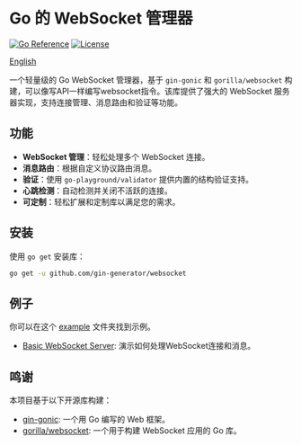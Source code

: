 # Go 的 WebSocket 管理器

[![Go Reference](https://img.shields.io/github/v/release/gin-generator/websocket.svg?style=flat-square)](https://pkg.go.dev/github.com/gin-generator/websocket)
[![License](https://img.shields.io/badge/license-MIT-blue.svg)](LICENSE)

[English](README.md)

一个轻量级的 Go WebSocket 管理器，基于 `gin-gonic` 和 `gorilla/websocket` 构建，可以像写API一样编写websocket指令。该库提供了强大的
WebSocket 服务器实现，支持连接管理、消息路由和验证等功能。

## 功能

- **WebSocket 管理**：轻松处理多个 WebSocket 连接。
- **消息路由**：根据自定义协议路由消息。
- **验证**：使用 `go-playground/validator` 提供内置的结构验证支持。
- **心跳检测**：自动检测并关闭不活跃的连接。
- **可定制**：轻松扩展和定制库以满足您的需求。

## 安装

使用 `go get` 安装库：

```bash
go get -u github.com/gin-generator/websocket
```

## 例子

你可以在这个 [example](example) 文件夹找到示例。

- [Basic WebSocket Server](example/logic.go): 演示如何处理WebSocket连接和消息。

## 鸣谢

本项目基于以下开源库构建：

- [gin-gonic](https://github.com/gin-gonic/gin): 一个用 Go 编写的 Web 框架。
- [gorilla/websocket](https://github.com/gorilla/websocket): 一个用于构建 WebSocket 应用的 Go 库。